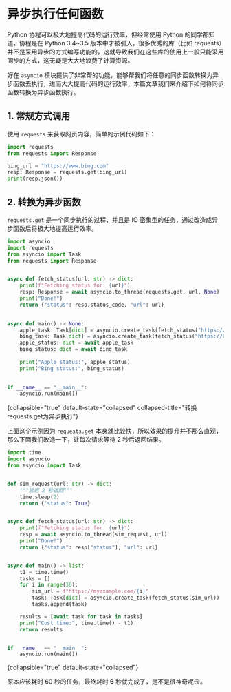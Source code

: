 # 异步执行任何函数

<show-structure depth="2"/>

Python 协程可以极大地提高代码的运行效率，但经常使用 Python 的同学都知道，协程是在 Python 3.4~3.5 版本中才被引入，很多优秀的库（比如 requests）并不是采用异步的方式编写功能的，这就导致我们在这些库的使用上一般只能采用同步的方式，这无疑是大大地浪费了计算资源。

好在 `asyncio` 模块提供了非常帮的功能，能够帮我们将任意的同步函数转换为异步函数去执行，进而大大提高代码的运行效率，本篇文章我们来介绍下如何将同步函数转换为异步函数执行。

## 1. 常规方式调用

使用 `requests` 来获取网页内容，简单的示例代码如下：

```Python
import requests
from requests import Response

bing_url = "https://www.bing.com"
resp: Response = requests.get(bing_url)
print(resp.json())
```

## 2. 转换为异步函数

`requests.get` 是一个同步执行的过程，并且是 IO 密集型的任务，通过改造成异步函数后将极大地提高运行效率。

```Python
import asyncio
import requests
from asyncio import Task
from requests import Response


async def fetch_status(url: str) -> dict:
    print(f"Fetching status for: {url}")
    resp: Response = await asyncio.to_thread(requests.get, url, None)
    print("Done!")
    return {"status": resp.status_code, "url": url}
    

async def main() -> None:
    apple_task: Task[dict] = asyncio.create_task(fetch_status("https://apple.com"))
    bing_task: Task[dict] = asyncio.create_task(fetch_status("https://bing.com"))
    apple_status: dict = await apple_task
    bing_status: dict = await bing_task
    
    print("Apple status:", apple_status)
    print("Bing status:", bing_status)
    

if __name__ == "__main__":
    asyncio.run(main())
```
{collapsible="true" default-state="collapsed" collapsed-title="转换requests.get为异步执行"}

上面这个示例因为 `requests.get` 本身就比较快，所以效果的提升并不那么直观，那么下面我们改造一下，让每次请求等待 2 秒后返回结果。

```Python
import time
import asyncio
from asyncio import Task


def sim_request(url: str) -> dict:
    """延迟 2 秒返回"""
    time.sleep(2)
    return {"status": True}


async def fetch_status(url: str) -> dict:
    print(f"Fetching status for: {url}")
    resp = await asyncio.to_thread(sim_request, url)
    print("Done!")
    return {"status": resp["status"], "url": url}


async def main() -> list:
    t1 = time.time()
    tasks = []
    for i in range(30):
        sim_url = f"https://myexample.com/{i}"
        task: Task[dict] = asyncio.create_task(fetch_status(sim_url))
        tasks.append(task)

    results = [await task for task in tasks]
    print("Cost time:", time.time() - t1)
    return results


if __name__ == "__main__":
    asyncio.run(main())
```
{collapsible="true" default-state="collapsed"}

原本应该耗时 60 秒的任务，最终耗时 **6** 秒就完成了，是不是很神奇呢😏。
